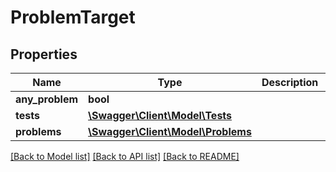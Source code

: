 # ProblemTarget

## Properties
Name | Type | Description | Notes
------------ | ------------- | ------------- | -------------
**any_problem** | **bool** |  | [optional] 
**tests** | [**\Swagger\Client\Model\Tests**](Tests.md) |  | [optional] 
**problems** | [**\Swagger\Client\Model\Problems**](Problems.md) |  | [optional] 

[[Back to Model list]](../README.md#documentation-for-models) [[Back to API list]](../README.md#documentation-for-api-endpoints) [[Back to README]](../README.md)


